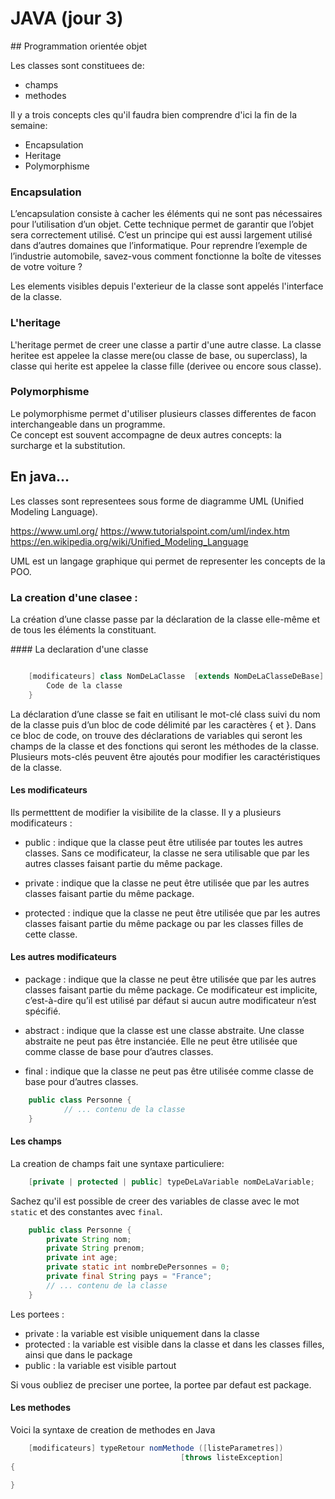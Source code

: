 # JAVA (jour 3)

## Programmation orientée objet

Les classes sont constituees de:

- champs
- methodes

Il y a trois concepts cles qu'il faudra bien comprendre d'ici la fin de la semaine:

- Encapsulation
- Heritage
- Polymorphisme

### Encapsulation

L’encapsulation consiste à cacher les éléments qui ne sont pas nécessaires pour l’utilisation d’un objet. Cette technique permet de garantir que l’objet sera correctement utilisé. C’est un principe qui est aussi largement utilisé dans d’autres domaines que l’informatique. Pour reprendre l’exemple de l’industrie automobile, savez-vous comment fonctionne la boîte de vitesses de votre voiture ?

Les elements visibles depuis l'exterieur de la classe sont appelés l'interface de la classe.

### L'heritage

L'heritage permet de creer une classe a partir d'une autre classe. La classe heritee est appelee la classe mere(ou classe de base, ou superclass), la classe qui herite est appelee la classe fille (derivee ou encore sous classe).

### Polymorphisme

Le polymorphisme permet d'utiliser plusieurs classes differentes de facon interchangeable dans un programme.  
Ce concept est souvent accompagne de deux autres concepts: la surcharge et la substitution.

## En java...

Les classes sont representees sous forme de diagramme UML (Unified Modeling Language).

https://www.uml.org/
https://www.tutorialspoint.com/uml/index.htm
https://en.wikipedia.org/wiki/Unified_Modeling_Language

UML est un langage graphique qui permet de representer les concepts de la POO.

### La creation d'une clasee :

La création d’une classe passe par la déclaration de la classe elle-même et de tous les éléments la constituant.

#### La declaration d'une classe

```java

    [modificateurs] class NomDeLaClasse  [extends NomDeLaClasseDeBase]  [implements NomDeInterface1,NomDeInterface2,...]  {
        Code de la classe
    }

```

La déclaration d’une classe se fait en utilisant le mot-clé class suivi du nom de la classe puis d’un bloc de code délimité par les caractères { et }. Dans ce bloc de code, on trouve des déclarations de variables qui seront les champs de la classe et des fonctions qui seront les méthodes de la classe. Plusieurs mots-clés peuvent être ajoutés pour modifier les caractéristiques de la classe.

#### Les modificateurs

Ils permetttent de modifier la visibilite de la classe. Il y a plusieurs modificateurs :

- public : indique que la classe peut être utilisée par toutes les autres classes. Sans ce modificateur, la classe ne sera utilisable que par les autres classes faisant partie du même package.

- private : indique que la classe ne peut être utilisée que par les autres classes faisant partie du même package.

- protected : indique que la classe ne peut être utilisée que par les autres classes faisant partie du même package ou par les classes filles de cette classe.

#### Les autres modificateurs

- package : indique que la classe ne peut être utilisée que par les autres classes faisant partie du même package. Ce modificateur est implicite, c’est-à-dire qu’il est utilisé par défaut si aucun autre modificateur n’est spécifié.

- abstract : indique que la classe est une classe abstraite. Une classe abstraite ne peut pas être instanciée. Elle ne peut être utilisée que comme classe de base pour d’autres classes.

- final : indique que la classe ne peut pas être utilisée comme classe de base pour d’autres classes.

```java
    public class Personne {
            // ... contenu de la classe
    }
```

#### Les champs

La creation de champs fait une syntaxe particuliere:

```java
    [private | protected | public] typeDeLaVariable nomDeLaVariable;
```

Sachez qu'il est possible de creer des variables de classe avec le mot `static` et des constantes avec `final`.

```java
    public class Personne {
        private String nom;
        private String prenom;
        private int age;
        private static int nombreDePersonnes = 0;
        private final String pays = "France";
        // ... contenu de la classe
    }
```

Les portees :

- private : la variable est visible uniquement dans la classe
- protected : la variable est visible dans la classe et dans les classes filles, ainsi que dans le package
- public : la variable est visible partout

Si vous oubliez de preciser une portee, la portee par defaut est package.

#### Les methodes

Voici la syntaxe de creation de methodes en Java

```java
    [modificateurs] typeRetour nomMethode ([listeParametres])
                                      [throws listeException]
{

}
```
